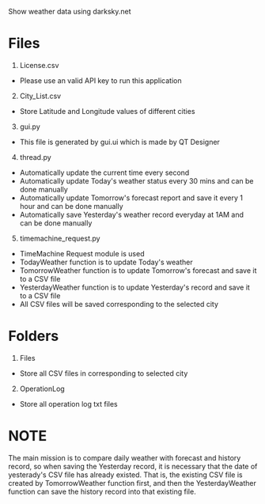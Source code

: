 Show weather data using darksky.net
# Files
1. License.csv
  - Please use an valid API key to run this application

2. City_List.csv
  - Store Latitude and Longitude values of different cities
  
3. gui.py
  - This file is generated by gui.ui which is made by QT Designer
  
4. thread.py
  - Automatically update the current time every second
  - Automatically update Today's weather status every 30 mins and can be done manually
  - Automatically update Tomorrow's forecast report and save it every 1 hour and can be done manually
  - Automatically save Yesterday's weather record everyday at 1AM and can be done manually

5. timemachine_request.py
  - TimeMachine Request module is used
  - TodayWeather function is to update Today's weather
  - TomorrowWeather function is to update Tomorrow's forecast and save it to a CSV file
  - YesterdayWeather function is to update Yesterday's record and save it to a CSV file
  - All CSV files will be saved corresponding to the selected city 

# Folders
1. Files
  - Store all CSV files in corresponding to selected city

2. OperationLog
  - Store all operation log txt files
  
# NOTE
The main mission is to compare daily weather with forecast and history record, so when saving the Yesterday record, it is necessary that the date of yesterady's CSV file has already existed. That is, the existing CSV file is created by TomorrowWeather function first, and then the YesterdayWeather function can save the history record into that existing file.
